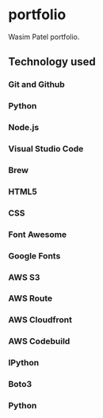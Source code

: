 # portfolio
Wasim Patel portfolio.

## Technology used

### Git and Github
### Python
### Node.js
### Visual Studio Code
### Brew
### HTML5
### CSS
### Font Awesome
### Google Fonts
### AWS S3
### AWS Route
### AWS Cloudfront
### AWS Codebuild
### IPython
### Boto3
### Python